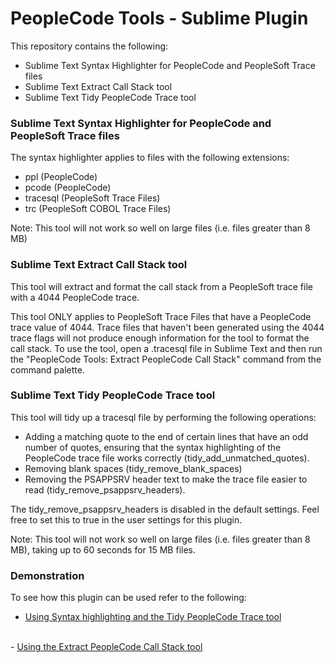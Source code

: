 # PeopleCode Tools - Sublime Plugin

This repository contains the following:
- Sublime Text Syntax Highlighter for PeopleCode and PeopleSoft Trace files
- Sublime Text Extract Call Stack tool
- Sublime Text Tidy PeopleCode Trace tool

### Sublime Text Syntax Highlighter for PeopleCode and PeopleSoft Trace files

The syntax highlighter applies to files with the following extensions:
- ppl (PeopleCode)
- pcode (PeopleCode)
- tracesql (PeopleSoft Trace Files)
- trc (PeopleSoft COBOL Trace Files)

Note: This tool will not work so well on large files (i.e. files greater than 8 MB)

### Sublime Text Extract Call Stack tool

This tool will extract and format the call stack from a PeopleSoft trace file with a 4044 PeopleCode trace.

This tool ONLY applies to PeopleSoft Trace Files that have a PeopleCode trace value of 4044. Trace files that haven't been generated using the 4044 trace flags will not produce enough information for the tool to format the call stack. To use the tool, open a .tracesql file in Sublime Text and then run the "PeopleCode Tools: Extract PeopleCode Call Stack" command from the command palette.

### Sublime Text Tidy PeopleCode Trace tool

This tool will tidy up a tracesql file by performing the following operations:
- Adding a matching quote to the end of certain lines that have an odd number of quotes, ensuring that the syntax highlighting of the PeopleCode trace file works correctly (tidy_add_unmatched_quotes). 
- Removing blank spaces (tidy_remove_blank_spaces)
- Removing the PSAPPSRV header text to make the trace file easier to read (tidy_remove_psappsrv_headers).

The tidy_remove_psappsrv_headers is disabled in the default settings. Feel free to set this to true in the user settings for this plugin.

Note: This tool will not work so well on large files (i.e. files greater than 8 MB), taking up to 60 seconds for 15 MB files.

### Demonstration
To see how this plugin can be used refer to the following:
- <a href="http://www.jaymathew.com/?p=588" target="_blank">Using Syntax highlighting and the Tidy PeopleCode Trace tool</a>
<br>
- <a href="http://www.jaymathew.com/?p=18140" target="_blank">Using the Extract PeopleCode Call Stack tool</a>

